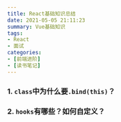 ```yaml
---
title: React基础知识总结
date: 2021-05-05 21:11:23
summary: Vue基础知识
tags:
- React
- 面试
categories:
- [前端进阶]
- [读书笔记]
---
```

### 1. `class`中为什么要`.bind(this)`？
### 2. `hooks`有哪些？如何自定义？
